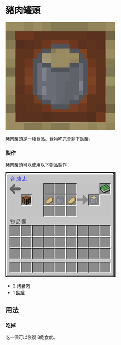 # 豬肉罐頭

![](<../.gitbook/assets/image (196).png>)

豬肉罐頭是一種食品。食物吃完會剩下[鈦罐](Titanium-Can.md)。

### 製作

豬肉罐頭可以使用以下物品製作：

![](<../.gitbook/assets/image (195).png>)

* 2 烤豬肉
* 1 [鈦罐](https://github.com/Z4OLLIEZ4/Space/wiki/Copper-Can)

## 用法

### 吃掉

吃一個可以恢復 8飽食度。
